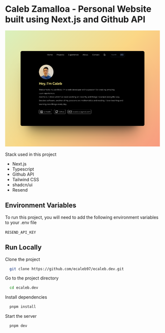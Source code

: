 # Caleb Zamalloa - Personal Website built using Next.js and Github API

![App Screenshot](./public/portfolio.png)

Stack used in this project

-   Next.js
-   Typescript
-   Github API
-   Tailwind CSS
-   shadcn/ui
-   Resend

## Environment Variables

To run this project, you will need to add the following environment variables to your .env file

`RESEND_API_KEY`

## Run Locally

Clone the project

```bash
  git clone https://github.com/ecaleb97/ecaleb.dev.git
```

Go to the project directory

```bash
  cd ecaleb.dev
```

Install dependencies

```bash
  pnpm install
```

Start the server

```bash
  pnpm dev
```
